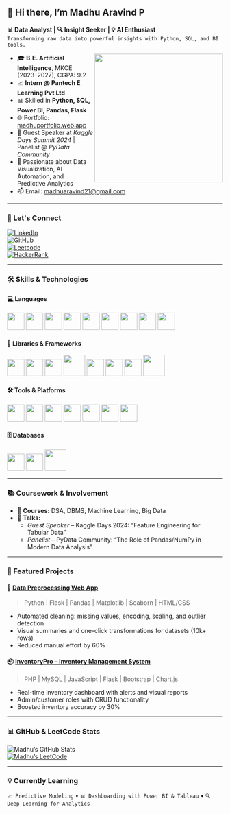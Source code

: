 ## 👋 Hi there, I’m Madhu Aravind P

**📊 Data Analyst | 🔍 Insight Seeker | 💡 AI Enthusiast**  
`Transforming raw data into powerful insights with Python, SQL, and BI tools.`

<img align="right" width="300" src="https://i.pinimg.com/originals/47/f0/34/47f0342cec72b800463bf003eac1257e.gif">

- 🎓 **B.E. Artificial Intelligence**, MKCE (2023–2027), CGPA: 9.2  
- 📈 **Intern @ Pantech E Learning Pvt Ltd**  
- 📊 Skilled in **Python, SQL, Power BI, Pandas, Flask**  
- 🌐 Portfolio: [madhuportfolio.web.app](https://madhuportfolio-3bba7.web.app/)  
- 🧠 Guest Speaker at *Kaggle Days Summit 2024* | Panelist @ *PyData Community*  
- 🔎 Passionate about Data Visualization, AI Automation, and Predictive Analytics  
- 📫 Email: madhuaravind21@gmail.com

---

### 🔗 Let's Connect

[![LinkedIn](https://img.shields.io/badge/LinkedIn-MadhuAravindP-blue?style=for-the-badge&logo=linkedin&logoColor=white)](https://www.linkedin.com/in/madhuaravind-p-a18325290/)  
[![GitHub](https://img.shields.io/badge/GitHub-Madhuarvind-333?style=for-the-badge&logo=github)](https://github.com/Madhuarvind)  
[![Leetcode](https://img.shields.io/badge/Leetcode-Madhuaravind-orange?style=for-the-badge&logo=leetcode&logoColor=white)](https://leetcode.com/u/Madhuaravind/)  
[![HackerRank](https://img.shields.io/badge/HackerRank-Madhu_P-2EC866?style=for-the-badge&logo=HackerRank&logoColor=white)](https://www.hackerrank.com/profile/madhuaravind21)

---

### 🛠️ Skills & Technologies

#### 💻 Languages  
<img src="https://img.icons8.com/color/48/python.png" height="40"/> <img src="https://img.icons8.com/?size=512w&id=J6KcaRLsTgpZ&format=png" height="40"/> <img src="https://img.icons8.com/color/48/c-programming.png" height="40"/> <img src="https://img.icons8.com/color/48/c-plus-plus-logo.png" height="40"/> <img src="https://img.icons8.com/color/48/java-coffee-cup-logo.png" height="40"/> <img src="https://img.icons8.com/color/48/html-5.png" height="40"/> <img src="https://img.icons8.com/color/48/css3.png" height="40"/> <img src="https://img.icons8.com/color/48/javascript--v1.png" height="40"/> <img src="https://img.icons8.com/officel/48/php-logo.png" height="40"/> 

#### 🧠 Libraries & Frameworks  
<img src="https://img.icons8.com/color/48/pandas.png" height="40"/> <img src="https://img.icons8.com/color/48/numpy.png" height="40"/> <img src="https://img.icons8.com/?size=512&id=TkX1totjFmAD&format=png" height="40"/> <img src="https://seaborn.pydata.org/_images/logo-tall-lightbg.svg" height="50"/> <img src="https://scikit-learn.org/stable/_static/scikit-learn-logo-small.png" height="40"/> <img src="https://img.icons8.com/color/48/tensorflow.png" height="40"/> <img src="https://img.icons8.com/color/48/plotly.png" height="40"/> <img src="https://img.icons8.com/?size=512&id=ewGOClUtmFX4&format=png" height="50"/>

#### 🛠 Tools & Platforms  
<img src="https://img.icons8.com/?size=512&id=Ny0t2MYrJ70p&format=png" height="40"/> <img src="https://img.icons8.com/color/48/tableau-software.png" height="40"/> <img src="https://img.icons8.com/color/48/microsoft-excel-2019--v1.png" height="40"/> <img src="https://img.icons8.com/color/48/visual-studio-code-2019.png" height="40"/> <img src="https://img.icons8.com/?size=512&id=12599&format=png" height="40"/> <img src="https://img.icons8.com/?size=512&id=J0SgMWzAxqFj&format=png" height="40"/> <img src="https://cdn.worldvectorlogo.com/logos/google-bigquery-logo-1.svg" height="40"/>

#### 🗄️ Databases  
<img src="https://img.icons8.com/fluency/48/mysql-logo.png" height="40"/> <img src="https://img.icons8.com/color/48/mongodb.png" height="40"/> <img src="https://cdn.freebiesupply.com/logos/thumbs/1x/sqlite-logo.png" height="50"/>

---

### 📚 Coursework & Involvement

- 🧮 **Courses:** DSA, DBMS, Machine Learning, Big Data  
- 🎤 **Talks:**  
  - *Guest Speaker* – Kaggle Days 2024: “Feature Engineering for Tabular Data”  
  - *Panelist* – PyData Community: “The Role of Pandas/NumPy in Modern Data Analysis”  

---

### 💼 Featured Projects

#### 🚀 [Data Preprocessing Web App](https://github.com/Madhuarvind/Data-preprocessing)
> Python | Flask | Pandas | Matplotlib | Seaborn | HTML/CSS  
- Automated cleaning: missing values, encoding, scaling, and outlier detection  
- Visual summaries and one-click transformations for datasets (10k+ rows)  
- Reduced manual effort by 60%

#### 📦 [InventoryPro – Inventory Management System](https://github.com/Madhuarvind/InventoryPro)
> PHP | MySQL | JavaScript | Flask | Bootstrap | Chart.js  
- Real-time inventory dashboard with alerts and visual reports  
- Admin/customer roles with CRUD functionality  
- Boosted inventory accuracy by 30%

---

### 📊 GitHub & LeetCode Stats

![Madhu’s GitHub Stats](https://github-readme-stats.vercel.app/api?username=Madhuarvind&show_icons=true&theme=tokyonight)  
[![Madhu’s LeetCode](https://leetcard.jacoblin.cool/Madhuaravind?ext=contest&theme=dark)](https://leetcode.com/u/Madhuaravind/)

---

### 💡 Currently Learning

`📈 Predictive Modeling` • `📊 Dashboarding with Power BI & Tableau` • `🔍 Deep Learning for Analytics`
